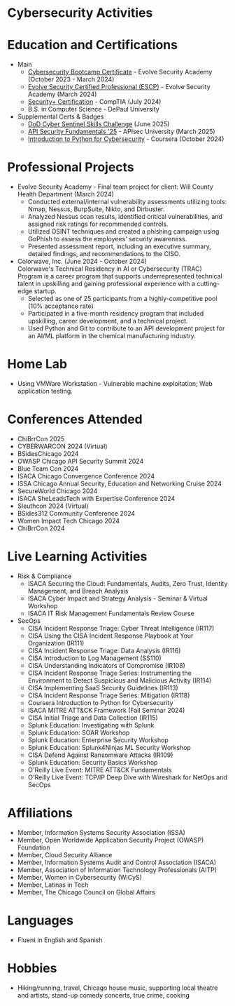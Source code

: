 # Cybersecurity Activities
# Education and Certifications
* Main
  - <a href="https://www.credly.com/badges/c6ea3e5d-be21-497a-a72f-5f8ac01d00c3/public_url">Cybersecurity Bootcamp Certificate</a> - Evolve Security Academy (October 2023 - March 2024)
  - <a href="https://www.credly.com/badges/7ea35e69-d8d5-4a78-b61a-168c3e28ed36/public_url">Evolve Security Certified Professional (ESCP)</a> - Evolve Security Academy (March 2024)
  - <a href="https://www.credly.com/badges/1dbe5b9a-092c-40fd-836e-6be4d77bc720/public_url">Security+ Certification</a> - CompTIA (July 2024)
  - B.S. in Computer Science - DePaul University
* Supplemental Certs & Badges
  - <a href="https://www.credential.net/e9cab4a3-4c03-463c-939c-bc548d3ab4fc#acc.xQXh5oZU">DoD Cyber Sentinel Skills Challenge</a> (June 2025)  
  - <a href="https://www.credly.com/badges/27b3203d-158d-433f-abce-347663fcd717/public_url">API Security Fundamentals '25</a> - APIsec University (March 2025)  
  - <a href="https://coursera.org/share/5c1a643117524f753801f19ddd5c5b09">Introduction to Python for Cybersecurity</a> - Coursera (October 2024)
# Professional Projects
* Evolve Security Academy - Final team project for client: Will County Health Department (March 2024)
  - Conducted external/internal vulnerability assessments utilizing tools: Nmap, Nessus, BurpSuite, Nikto, and Dirbuster.
  - Analyzed Nessus scan results, identified critical vulnerabilities, and assigned risk ratings for recommended controls.
  - Utilized OSINT techniques and created a phishing campaign using GoPhish to assess the employees' security awareness.
  - Presented assessment report, including an executive summary, detailed findings, and recommendations to the CISO.
* Colorwave, Inc. (June 2024 - October 2024)
  <br />Colorwave's Technical Residency in AI or Cybersecurity (TRAC) Program is a career program that supports underrepresented technical talent in upskilling and gaining professional experience with a cutting-edge startup.
  - Selected as one of 25 participants from a highly-competitive pool (10% acceptance rate)
  - Participated in a five-month residency program that included upskilling, career development, and a technical project.
  - Used Python and Git to contribute to an API development project for an AI/ML platform in the chemical manufacturing industry. 
# Home Lab
* Using VMWare Workstation - Vulnerable machine exploitation; Web application testing.
# Conferences Attended
- ChiBrrCon 2025
- CYBERWARCON 2024 (Virtual)
- BSidesChicago 2024
- OWASP Chicago API Security Summit 2024
- Blue Team Con 2024
- ISACA Chicago Convergence Conference 2024
- ISSA Chicago Annual Security, Education and Networking Cruise 2024
- SecureWorld Chicago 2024
- ISACA SheLeadsTech with Expertise Conference 2024
- Sleuthcon 2024 (Virtual)
- BSides312 Community Conference 2024
- Women Impact Tech Chicago 2024
- ChiBrrCon 2024
# Live Learning Activities
* Risk & Compliance
  - ISACA Securing the Cloud: Fundamentals, Audits, Zero Trust, Identity Management, and Breach Analysis
  - ISACA Cyber Impact and Strategy Analysis - Seminar & Virtual Workshop
  - ISACA IT Risk Management Fundamentals Review Course
* SecOps
  - CISA Incident Response Triage: Cyber Threat Intelligence (IR117)
  - CISA Using the CISA Incident Response Playbook at Your Organization (IR111)  
  - CISA Incident Response Triage: Data Analysis (IR116)
  - CISA Introduction to Log Management (SS110)
  - CISA Understanding Indicators of Compromise (IR108)
  - CISA Incident Response Triage Series: Instrumenting the Environment to Detect Suspicious and Malicious Activity (IR114) 
  - CISA Implementing SaaS Security Guidelines (IR113)
  - CISA Incident Response Triage Series: Mitigation (IR118)
  - Coursera Introduction to Python for Cybersecurity
  - ISACA MITRE ATT&CK Framework (Fall Seminar 2024)
  - CISA Initial Triage and Data Collection (IR115)
  - Splunk Education: Investigating with Splunk
  - Splunk Education: SOAR Workshop
  - Splunk Education: Enterprise Security Workshop
  - Splunk Education: Splunk4Ninjas ML Security Workshop
  - CISA Defend Against Ransomware Attacks (IR109)
  - Splunk Education: Security Basics Workshop
  - O'Reilly Live Event: MITRE ATT&CK Fundamentals
  - O'Reilly Live Event: TCP/IP Deep Dive with Wireshark for NetOps and SecOps
# Affiliations
- Member, Information Systems Security Association (ISSA)
- Member, Open Worldwide Application Security Project (OWASP) Foundation
- Member, Cloud Security Alliance
- Member, Information Systems Audit and Control Association (ISACA)
- Member, Association of Information Technology Professionals (AITP)
- Member, Women in Cybersecurity (WiCyS)
- Member, Latinas in Tech
- Member, The Chicago Council on Global Affairs
# Languages
- Fluent in English and Spanish
# Hobbies
- Hiking/running, travel, Chicago house music, supporting local theatre and artists, stand-up comedy concerts, true crime, cooking
